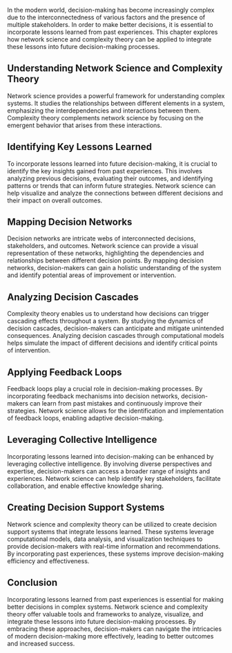 
In the modern world, decision-making has become increasingly complex due to the interconnectedness of various factors and the presence of multiple stakeholders. In order to make better decisions, it is essential to incorporate lessons learned from past experiences. This chapter explores how network science and complexity theory can be applied to integrate these lessons into future decision-making processes.

## Understanding Network Science and Complexity Theory

Network science provides a powerful framework for understanding complex systems. It studies the relationships between different elements in a system, emphasizing the interdependencies and interactions between them. Complexity theory complements network science by focusing on the emergent behavior that arises from these interactions.

## Identifying Key Lessons Learned

To incorporate lessons learned into future decision-making, it is crucial to identify the key insights gained from past experiences. This involves analyzing previous decisions, evaluating their outcomes, and identifying patterns or trends that can inform future strategies. Network science can help visualize and analyze the connections between different decisions and their impact on overall outcomes.

## Mapping Decision Networks

Decision networks are intricate webs of interconnected decisions, stakeholders, and outcomes. Network science can provide a visual representation of these networks, highlighting the dependencies and relationships between different decision points. By mapping decision networks, decision-makers can gain a holistic understanding of the system and identify potential areas of improvement or intervention.

## Analyzing Decision Cascades

Complexity theory enables us to understand how decisions can trigger cascading effects throughout a system. By studying the dynamics of decision cascades, decision-makers can anticipate and mitigate unintended consequences. Analyzing decision cascades through computational models helps simulate the impact of different decisions and identify critical points of intervention.

## Applying Feedback Loops

Feedback loops play a crucial role in decision-making processes. By incorporating feedback mechanisms into decision networks, decision-makers can learn from past mistakes and continuously improve their strategies. Network science allows for the identification and implementation of feedback loops, enabling adaptive decision-making.

## Leveraging Collective Intelligence

Incorporating lessons learned into decision-making can be enhanced by leveraging collective intelligence. By involving diverse perspectives and expertise, decision-makers can access a broader range of insights and experiences. Network science can help identify key stakeholders, facilitate collaboration, and enable effective knowledge sharing.

## Creating Decision Support Systems

Network science and complexity theory can be utilized to create decision support systems that integrate lessons learned. These systems leverage computational models, data analysis, and visualization techniques to provide decision-makers with real-time information and recommendations. By incorporating past experiences, these systems improve decision-making efficiency and effectiveness.

## Conclusion

Incorporating lessons learned from past experiences is essential for making better decisions in complex systems. Network science and complexity theory offer valuable tools and frameworks to analyze, visualize, and integrate these lessons into future decision-making processes. By embracing these approaches, decision-makers can navigate the intricacies of modern decision-making more effectively, leading to better outcomes and increased success.
